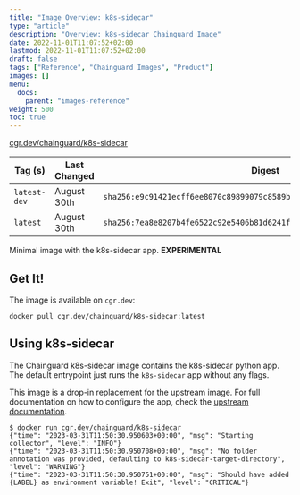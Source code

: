 ```yaml
---
title: "Image Overview: k8s-sidecar"
type: "article"
description: "Overview: k8s-sidecar Chainguard Image"
date: 2022-11-01T11:07:52+02:00
lastmod: 2022-11-01T11:07:52+02:00
draft: false
tags: ["Reference", "Chainguard Images", "Product"]
images: []
menu:
  docs:
    parent: "images-reference"
weight: 500
toc: true
---
```


[cgr.dev/chainguard/k8s-sidecar](https://github.com/chainguard-images/images/tree/main/images/k8s-sidecar)

| Tag (s)       | Last Changed | Digest                                                                    |
|---------------|--------------|---------------------------------------------------------------------------|
|  `latest-dev` | August 30th  | `sha256:e9c91421ecff6ee8070c89899079c8589b0bbd0342574f5328e770f6a092cd38` |
|  `latest`     | August 30th  | `sha256:7ea8e8207b4fe6522c92e5406b81d6241fb59c13b21ad2e7506b189e77bb34f2` |



Minimal image with the k8s-sidecar app. **EXPERIMENTAL**

## Get It!

The image is available on `cgr.dev`:

```
docker pull cgr.dev/chainguard/k8s-sidecar:latest
```

## Using k8s-sidecar

The Chainguard k8s-sidecar image contains the k8s-sidecar python app.
The default entrypoint just runs the `k8s-sidecar` app without any flags.

This image is a drop-in replacement for the upstream image.
For full documentation on how to configure the app, check the [upstream documentation](https://github.com/kiwigrid/k8s-sidecar).

```shell
$ docker run cgr.dev/chainguard/k8s-sidecar
{"time": "2023-03-31T11:50:30.950603+00:00", "msg": "Starting collector", "level": "INFO"}
{"time": "2023-03-31T11:50:30.950708+00:00", "msg": "No folder annotation was provided, defaulting to k8s-sidecar-target-directory", "level": "WARNING"}
{"time": "2023-03-31T11:50:30.950751+00:00", "msg": "Should have added {LABEL} as environment variable! Exit", "level": "CRITICAL"}
```

